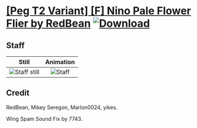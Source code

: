 # [\[Peg T2 Variant\] \[F\] Nino Pale Flower Flier by RedBean](./) [![Download](https://img.shields.io/badge/Download--red?style=social&logo=github)](https://minhaskamal.github.io/DownGit/#/home?url=https://github.com/Klokinator/FE-Repo/tree/main/Battle%20Animations%2FMounted%20-%20Pegs%2C%20Wyverns%2C%20Griffons%2F%5BPeg%20T2%20Variant%5D%20%5BF%5D%20Nino%20Pale%20Flower%20Flier%20by%20RedBean%2F7.%20Staff%20(yikes))

## Staff

| Still | Animation |
| :---: | :-------: |
| ![Staff still](./Staff_000.png) | ![Staff](./Staff.gif) |

## Credit

RedBean, Mikey Seregon, Marlon0024, yikes.

Wing Spam Sound Fix by 7743.
